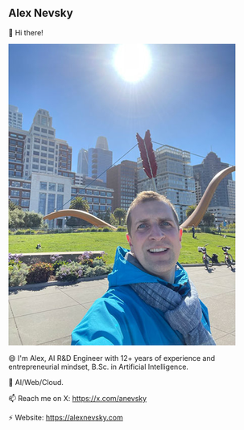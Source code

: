 ## Alex Nevsky

👋 Hi there!

<picture>
  <img alt="Alex Nevsky" src="https://github.com/anevsky/anevsky/blob/main/alex-sf.jpg">
</picture>

😄 I'm Alex, AI R&D Engineer with 12+ years of experience and entrepreneurial mindset, B.Sc. in Artificial Intelligence.

🔭 AI/Web/Cloud.

📫 Reach me on X: https://x.com/anevsky

⚡ Website: https://alexnevsky.com

<!--
**anevsky/anevsky** is a ✨ _special_ ✨ repository because its `README.md` (this file) appears on your GitHub profile.

Here are some ideas to get you started:

Hi there 👋
- 🔭 I’m currently working on ...
- 🌱 I’m currently learning ...
- 👯 I’m looking to collaborate on ...
- 🤔 I’m looking for help with ...
- 💬 Ask me about ...
- 📫 How to reach me: ...
- 😄 Pronouns: ...
- ⚡ Fun fact: ...
-->
